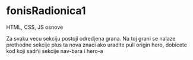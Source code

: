 # fonisRadionica1
HTML, CSS, JS osnove

Za svaku vecu sekciju postoji odredjena grana.
Na toj grani se nalaze prethodne sekcije plus ta nova
znaci ako uradite pull origin hero, dobicete kod koji sadr\i sekcije nav-bara i hero-a
